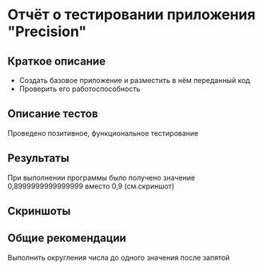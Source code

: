 # Отчёт о тестировании приложения "Precision"
## Краткое описание
- Создать базовое приложение и разместить в нём переданный код
- Проверить его работоспособность 
##  Описание тестов
Проведено позитивное, функциональное тестирование

## Результаты
При выполнении программы было получено значение 0,8999999999999999 вместо 0,9 (см.скриншот)

## Скриншоты


## Общие рекомендации
Выполнить округления числа до одного значения после запятой
